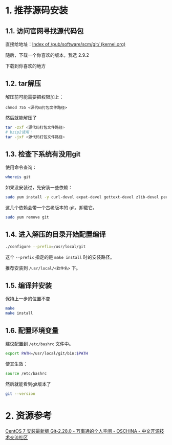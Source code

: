 # 1. 推荐源码安装

## 1.1. 访问官网寻找源代码包

直接给地址：[Index of /pub/software/scm/git/ (kernel.org)](https://mirrors.edge.kernel.org/pub/software/scm/git/)

随后，下载一个你喜欢的版本，我选 2.9.2

下载到你喜欢的地方

## 1.2. tar解压

解压前可能需要把权限加上：

```
chmod 755 <源代码打包文件路径>
```

然后就能解压了

``` BASH
tar -zxf <源代码打包文件路径>
# bzip2请用：
tar -jxf <源代码打包文件路径>
```

## 1.3. 检查下系统有没用git

使用命令查询：

``` BASH
whereis git
```

如果没安装过，先安装一些依赖：

``` BASH
sudo yum install -y curl-devel expat-devel gettext-devel zlib-devel perl-ExtUtils-MakeMaker
```

这几个依赖会带一个古老版本的 git，卸载它。

``` BASH
sudo yum remove git
```

## 1.4. 进入解压的目录开始配置编译

``` BASH
./configure --prefix=/usr/local/git
```

这个 `--prefix` 指定的是 `make install` 时的安装路径。

推荐安装到 `/usr/local/<软件名>` 下。

## 1.5. 编译并安装

保持上一步的位置不变

``` BASH
make
make install
```

## 1.6. 配置环境变量

建议配置到 `/etc/bashrc` 文件中。

``` BASH
export PATH=/usr/local/git/bin:$PATH
```

使其生效：

``` bash
source /etc/bashrc
```

然后就能看到git版本了

``` BASH
git --version
```

# 2. 资源参考

[CentOS 7 安装最新版 Git-2.28.0 - 万事通的个人空间 - OSCHINA - 中文开源技术交流社区](https://my.oschina.net/sh021/blog/4459368)